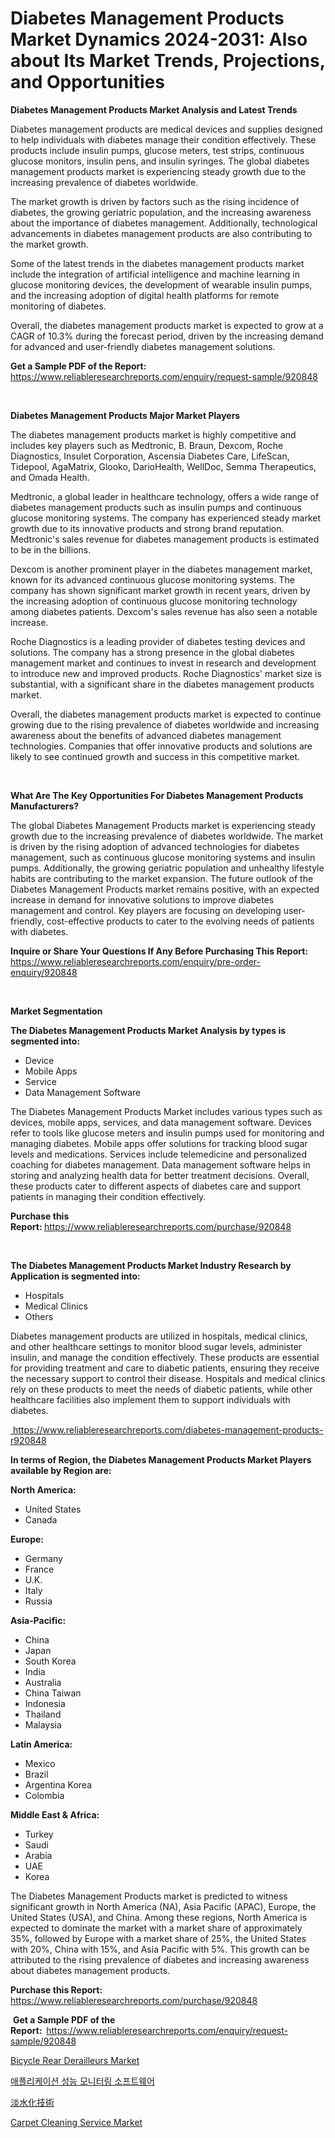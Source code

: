 <p><h1>Diabetes Management Products Market Dynamics 2024-2031: Also about Its Market Trends, Projections, and Opportunities</h1></p><p><strong>Diabetes Management Products Market Analysis and Latest Trends</strong></p>
<p><p>Diabetes management products are medical devices and supplies designed to help individuals with diabetes manage their condition effectively. These products include insulin pumps, glucose meters, test strips, continuous glucose monitors, insulin pens, and insulin syringes. The global diabetes management products market is experiencing steady growth due to the increasing prevalence of diabetes worldwide.</p><p>The market growth is driven by factors such as the rising incidence of diabetes, the growing geriatric population, and the increasing awareness about the importance of diabetes management. Additionally, technological advancements in diabetes management products are also contributing to the market growth.</p><p>Some of the latest trends in the diabetes management products market include the integration of artificial intelligence and machine learning in glucose monitoring devices, the development of wearable insulin pumps, and the increasing adoption of digital health platforms for remote monitoring of diabetes.</p><p>Overall, the diabetes management products market is expected to grow at a CAGR of 10.3% during the forecast period, driven by the increasing demand for advanced and user-friendly diabetes management solutions.</p></p>
<p><strong>Get a Sample PDF of the Report:&nbsp;</strong> <a href="https://www.reliableresearchreports.com/enquiry/request-sample/920848">https://www.reliableresearchreports.com/enquiry/request-sample/920848</a></p>
<p>&nbsp;</p>
<p><strong>Diabetes Management Products Major Market Players</strong></p>
<p><p>The diabetes management products market is highly competitive and includes key players such as Medtronic, B. Braun, Dexcom, Roche Diagnostics, Insulet Corporation, Ascensia Diabetes Care, LifeScan, Tidepool, AgaMatrix, Glooko, DarioHealth, WellDoc, Semma Therapeutics, and Omada Health.</p><p>Medtronic, a global leader in healthcare technology, offers a wide range of diabetes management products such as insulin pumps and continuous glucose monitoring systems. The company has experienced steady market growth due to its innovative products and strong brand reputation. Medtronic's sales revenue for diabetes management products is estimated to be in the billions.</p><p>Dexcom is another prominent player in the diabetes management market, known for its advanced continuous glucose monitoring systems. The company has shown significant market growth in recent years, driven by the increasing adoption of continuous glucose monitoring technology among diabetes patients. Dexcom's sales revenue has also seen a notable increase.</p><p>Roche Diagnostics is a leading provider of diabetes testing devices and solutions. The company has a strong presence in the global diabetes management market and continues to invest in research and development to introduce new and improved products. Roche Diagnostics' market size is substantial, with a significant share in the diabetes management products market.</p><p>Overall, the diabetes management products market is expected to continue growing due to the rising prevalence of diabetes worldwide and increasing awareness about the benefits of advanced diabetes management technologies. Companies that offer innovative products and solutions are likely to see continued growth and success in this competitive market.</p></p>
<p>&nbsp;</p>
<p><strong>What Are The Key Opportunities For Diabetes Management Products Manufacturers?</strong></p>
<p><p>The global Diabetes Management Products market is experiencing steady growth due to the increasing prevalence of diabetes worldwide. The market is driven by the rising adoption of advanced technologies for diabetes management, such as continuous glucose monitoring systems and insulin pumps. Additionally, the growing geriatric population and unhealthy lifestyle habits are contributing to the market expansion. The future outlook of the Diabetes Management Products market remains positive, with an expected increase in demand for innovative solutions to improve diabetes management and control. Key players are focusing on developing user-friendly, cost-effective products to cater to the evolving needs of patients with diabetes.</p></p>
<p><strong>Inquire or Share Your Questions If Any Before Purchasing This Report:</strong> <a href="https://www.reliableresearchreports.com/enquiry/pre-order-enquiry/920848">https://www.reliableresearchreports.com/enquiry/pre-order-enquiry/920848</a></p>
<p>&nbsp;</p>
<p><strong>Market Segmentation</strong></p>
<p><strong>The Diabetes Management Products Market Analysis by types is segmented into:</strong></p>
<p><ul><li>Device</li><li>Mobile Apps</li><li>Service</li><li>Data Management Software</li></ul></p>
<p><p>The Diabetes Management Products Market includes various types such as devices, mobile apps, services, and data management software. Devices refer to tools like glucose meters and insulin pumps used for monitoring and managing diabetes. Mobile apps offer solutions for tracking blood sugar levels and medications. Services include telemedicine and personalized coaching for diabetes management. Data management software helps in storing and analyzing health data for better treatment decisions. Overall, these products cater to different aspects of diabetes care and support patients in managing their condition effectively.</p></p>
<p><strong>Purchase this Report:&nbsp;</strong><a href="https://www.reliableresearchreports.com/purchase/920848">https://www.reliableresearchreports.com/purchase/920848</a></p>
<p>&nbsp;</p>
<p><strong>The Diabetes Management Products Market Industry Research by Application is segmented into:</strong></p>
<p><ul><li>Hospitals</li><li>Medical Clinics</li><li>Others</li></ul></p>
<p><p>Diabetes management products are utilized in hospitals, medical clinics, and other healthcare settings to monitor blood sugar levels, administer insulin, and manage the condition effectively. These products are essential for providing treatment and care to diabetic patients, ensuring they receive the necessary support to control their disease. Hospitals and medical clinics rely on these products to meet the needs of diabetic patients, while other healthcare facilities also implement them to support individuals with diabetes.</p></p>
<p><a href="https://www.reliableresearchreports.com/diabetes-management-products-r920848">&nbsp;https://www.reliableresearchreports.com/diabetes-management-products-r920848</a></p>
<p><strong>In terms of Region, the Diabetes Management Products Market Players available by Region are:</strong></p>
<p>
    <p> <strong> North America: </strong>
        <ul>
            <li>United States</li>
            <li>Canada</li>
        </ul>
        </p> 
    <p> <strong> Europe: </strong>
        <ul>
            <li>Germany</li>
            <li>France</li>
            <li>U.K.</li>
            <li>Italy</li>
            <li>Russia</li>
        </ul>
        </p> 
    <p> <strong> Asia-Pacific: </strong>
        <ul>
            <li>China</li>
            <li>Japan</li>
            <li>South Korea</li>
            <li>India</li>
            <li>Australia</li>
            <li>China Taiwan</li>
            <li>Indonesia</li>
            <li>Thailand</li>
            <li>Malaysia</li>
        </ul>
        </p> 
    <p> <strong> Latin America: </strong>
        <ul>
            <li>Mexico</li>
            <li>Brazil</li>
            <li>Argentina Korea</li>
            <li>Colombia</li>
        </ul>
        </p> 
    <p> <strong> Middle East & Africa: </strong>
        <ul>
            <li>Turkey</li>
            <li>Saudi</li>
            <li>Arabia</li>
            <li>UAE</li>
            <li>Korea</li>
        </ul>
    </p>
    </p>
<p><p>The Diabetes Management Products market is predicted to witness significant growth in North America (NA), Asia Pacific (APAC), Europe, the United States (USA), and China. Among these regions, North America is expected to dominate the market with a market share of approximately 35%, followed by Europe with a market share of 25%, the United States with 20%, China with 15%, and Asia Pacific with 5%. This growth can be attributed to the rising prevalence of diabetes and increasing awareness about diabetes management products.</p></p>
<p><strong>Purchase this Report: </strong><a href="https://www.reliableresearchreports.com/purchase/920848">https://www.reliableresearchreports.com/purchase/920848</a></p>
<p>&nbsp;<strong>Get a Sample PDF of the Report:&nbsp;&nbsp;</strong><a href="https://www.reliableresearchreports.com/enquiry/request-sample/920848">https://www.reliableresearchreports.com/enquiry/request-sample/920848</a></p>
<p><strong></strong></p>
<p><p><a href="https://www.linkedin.com/pulse/bicycle-rear-derailleurs-market-comprehensive-assessment-type-b8nye">Bicycle Rear Derailleurs Market</a></p><p><a href="https://medium.com/@alanperkins1921/%EC%86%8C%ED%94%84%ED%8A%B8%EC%9B%A8%EC%96%B4-%EC%8B%9C%EC%9E%A5%EC%9D%98-%EC%9D%91%EC%9A%A9-%ED%94%84%EB%A1%9C%EA%B7%B8%EB%9E%A8-%EC%84%B1%EB%8A%A5-%EB%AA%A8%EB%8B%88%ED%84%B0%EB%A7%81-%EC%9C%A0%ED%98%95-%EC%9D%91%EC%9A%A9-%EB%B0%8F-%EC%A7%80%EB%A6%AC%EB%A5%BC-%ED%86%B5%ED%95%9C-%ED%8F%AC%EA%B4%84%EC%A0%81%EC%9D%B8-%ED%8F%89%EA%B0%80-1fdd6ef69bbc">애플리케이션 성능 모니터링 소프트웨어</a></p><p><a href="https://medium.com/@lorrainethompson10/%E6%B5%B7%E6%B0%B4%E6%B7%A1%E6%B0%B4%E5%8C%96%E6%8A%80%E8%A1%93%E5%B8%82%E5%A0%B4-%E7%AB%B6%E4%BA%89%E5%88%86%E6%9E%90-%E5%B8%82%E5%A0%B4%E3%83%88%E3%83%AC%E3%83%B3%E3%83%89-2031%E5%B9%B4%E3%81%BE%E3%81%A7%E3%81%AE%E4%BA%88%E6%B8%AC-755e3bde6a7e">淡水化技術</a></p><p><a href="https://www.linkedin.com/pulse/carpet-cleaning-service-market-share-evolution-growth-trends-yzq8e">Carpet Cleaning Service Market</a></p></p>